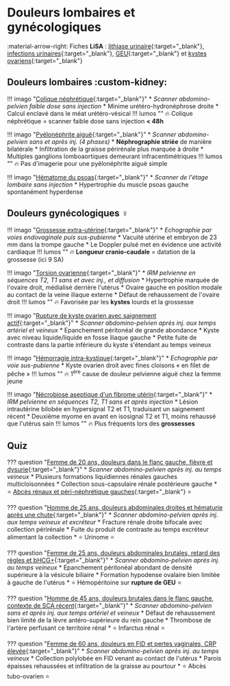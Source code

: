 # Douleurs lombaires et gynécologiques

:material-arrow-right: Fiches **LiSA** : [lithiase urinaire](https://livret.uness.fr/lisa/Lithiase_urinaire){:target="_blank"}, [infections urinaires](https://livret.uness.fr/lisa/Infections_urinaires_de_l%E2%80%99enfant_et_de_l%E2%80%99adulte){:target="_blank"}, [GEU](https://livret.uness.fr/lisa/Grossesse_extra-ut%C3%A9rine){:target="_blank"} et [kystes ovariens](https://livret.uness.fr/lisa/Tum%C3%A9faction_pelvienne_chez_la_femme){:target="_blank"}  


## Douleurs lombaires :custom-kidney:

!!! imago "[Colique néphrétique](https://radiopaedia.org/cases/18334/studies/18176){:target="_blank"}"
    * _Scanner abdomino-pelvien faible dose sans injection_
    * Minime urétéro-hydronéphrose droite
    * Calcul enclavé dans le méat urétéro-vésical
    !!! lumos ""
        :fire: Colique néphrétique = scanner faible dose sans injection **< 48h**

!!! imago "[Pyélonéphrite aiguë](https://radiopaedia.org/cases/94762/studies/113798){:target="_blank"}"
    * _Scanner abdomino-pelvien sans et après inj. (4 phases)_ 
    * **Néphrographie striée** de manière bilatérale
    * Infiltration de la graisse périrénale plus marquée à droite
    * Multiples ganglions lomboaortiques demeurant infracentimétriques
    !!! lumos ""
        :fire: Pas d'imagerie pour une pyélonéphrite aiguë simple

!!! imago "[Hématome du psoas](https://radiopaedia.org/cases/20457/studies/20365){:target="_blank"}"
    * _Scanner de l'étage lombaire sans injection_ 
    * Hypertrophie du muscle psoas gauche spontanément hyperdense


## Douleurs gynécologiques :female_sign:

!!! imago "[Grossesse extra-utérine](https://radiopaedia.org/cases/46956/studies/51488){:target="_blank"}"
    * _Echographie par voies endovaginale puis sus-pubienne_
    * Vacuité utérine et embryon de 23 mm dans la trompe gauche
    * Le Doppler pulsé met en évidence une activité cardiaque
    !!! lumos ""
        :fire: **Longueur cranio-caudale** = datation de la grossesse (ici 9 SA)

!!! imago "[Torsion ovarienne](https://radiopaedia.org/cases/160396/studies/131263){:target="_blank"}"
    * _IRM pelvienne en séquences T2, T1 sans et avec inj., et diffusion_ 
    * Hypertrophie marquée de l'ovaire droit, médialisé derrière l'utérus
    * Ovaire gauche en position modale au contact de la veine iliaque externe
    * Défaut de rehaussement de l'ovaire droit
    !!! lumos ""
        :fire: Favorisée par les **kystes** lourds et la grossesse

!!! imago "[Rupture de kyste ovarien avec saignement actif](https://radiopaedia.org/cases/176944/studies/142188){:target="_blank"}"
    * _Scanner abdomino-pelvien après inj. aux temps artériel et veineux_
    * Epanchement péritonéal de grande abondance
    * Kyste avec niveau liquide/liquide en fosse iliaque gauche
    * Petite fuite de contraste dans la partie inférieure du kyste s'étendant au temps veineux

!!! imago "[Hémorragie intra-kystique](https://radiopaedia.org/cases/172179/studies/139089){:target="_blank"}"
    * _Echographie par voie sus-pubienne_ 
    * Kyste ovarien droit avec fines cloisons « en filet de pêche »
    !!! lumos ""
        :fire: 1<sup>ère</sup> cause de douleur pelvienne aiguë chez la femme jeune

!!! imago "[Nécrobiose aseptique d'un fibrome utérin](https://radiopaedia.org/cases/160510/studies/131318){:target="_blank"}"
    * _IRM pelvienne en séquences T2, T1 sans et après injection_
    * Lésion intrautérine bilobée en hypersignal T2 et T1, traduisant un saignement récent
    * Deuxième myome en avant en isosignal T2 et T1, moins rehaussé que l'utérus sain
    !!! lumos ""
        :fire: Plus fréquents lors des **grossesses**


## Quiz

??? question "[Femme de 20 ans, douleurs dans le flanc gauche, fièvre et dysurie](https://radiopaedia.org/cases/151692/studies/125819){:target="_blank"}"
    * _Scanner abdomino-pelvien après inj. au temps veineux_
    * Plusieurs formations liquidiennes rénales gauches multicloisonnées
    * Collection sous-capsulaire rénale postérieure gauche
    * :star: [Abcès rénaux et péri-néphrétique gauches](https://radiopaedia.org/cases/151692/studies/125820){:target="_blank"} :star:

??? question "[Homme de 25 ans, douleurs abdominales droites et hématurie après une chute](https://radiopaedia.org/cases/52071/studies/57927){:target="_blank"}"
    * _Scanner abdomino-pelvien après inj. aux temps veineux et excréteur_
    * Fracture rénale droite bifocale avec collection périrénale
    * Fuite du produit de contraste au temps excréteur alimentant la collection
    * :star: Urinome :star:

??? question "[Femme de 25 ans, douleurs abdominales brutales, retard des règles et bHCG+](https://radiopaedia.org/cases/54993/studies/61300?lang=gb){:target="_blank"}"
    * _Scanner abdomino-pelvien après inj. au temps veineux_ 
    * Epanchement péritonéal abondant de densité supérieure à la vésicule biliaire
    * Formation hypodense ovalaire bien limitée à gauche de l'utérus
    * :star: Hémopéritoine sur **rupture de GEU** :star:

??? question "[Homme de 45 ans, douleurs brutales dans le flanc gauche, contexte de SCA récent](https://radiopaedia.org/cases/152464/studies/126376){:target="_blank"}"
    * _Scanner abdomino-pelvien sans et après inj. aux temps artériel et veineux_
    * Défaut de rehaussement bien limité de la lèvre antéro-supérieure du rein gauche
    * Thrombose de l'artère perfusant ce territoire rénal
    * :star: Infarctus rénal :star:

??? question "[Femme de 60 ans, douleurs en FID et pertes vaginales, CRP élevée](https://radiopaedia.org/cases/83123/studies/97496){:target="_blank"}"
    * _Scanner abdomino-pelvien après inj. au temps veineux_
    * Collection polylobée en FID venant au contact de l'utérus
    * Parois épaisses rehaussées et infiltration de la graisse au pourtour
    * :star: Abcès tubo-ovarien :star: